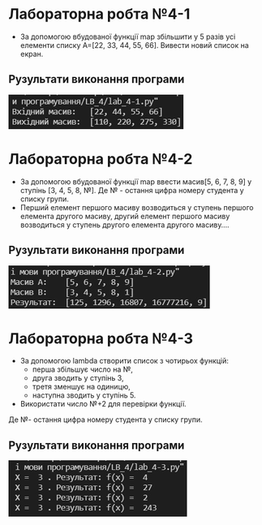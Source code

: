 # Лабораторна робта №4-1
- За допомогою вбудованої функції map збільшити у 5 разів усі елементи списку А=[22,  33, 44, 55, 66]. Вивести новий список на екран.

## Рузультати виконання програми
![4-1 result](https://github.com/whiteman1989/Python_lab_work_4/blob/master/images/work_res_4-1.jpg?raw=true)

# Лабораторна робта №4-2
- За допомогою вбудованої функції map ввести масив[5, 6, 7, 8, 9]  у ступінь [3, 4, 5, 8, №]. Де № - остання цифра номеру студента у списку групи.
- Перший елемент першого масиву возводиться у ступень першого елемента другого масиву, другий елемент першого масиву возводиться у ступень другого елемента другого масиву….

## Рузультати виконання програми
![4-2 result](https://github.com/whiteman1989/Python_lab_work_4/blob/master/images/work_res_4-2.jpg?raw=true)

# Лабораторна робта №4-3
- За допомогою lambda створити список з чотирьох функцій:
  - перша збільшує число на №,
  - друга зводить у ступінь 3,
  - третя зменшує на одиницю,
  - наступна зводить у ступінь 5.
- Використати число №+2 для перевірки функції.

Де №- остання цифра номеру студента у списку групи.

## Рузультати виконання програми
![4-3 result](https://github.com/whiteman1989/Python_lab_work_4/blob/master/images/work_res_4-3.jpg?raw=true)